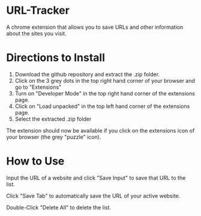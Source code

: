 # URL-Tracker
A chrome extension that allows you to save URLs and other information about the sites you visit.

# Directions to Install

1. Download the github repository and extract the .zip folder.
2. Click on the 3 grey dots in the top right hand corner of your browser and go to "Extensions"
3. Turn on "Developer Mode" in the top right hand corner of the extensions page.
4. Click on "Load unpacked" in the top left hand corner of the extensions page.
5. Select the extracted .zip folder

The extension should now be available if you click on the extensions icon of your browser (the grey "puzzle" icon).

# How to Use

Input the URL of a website and click "Save Input" to save that URL to the list.

Click "Save Tab" to automatically save the URL of your active website.

Double-Click "Delete All" to delete the list.
